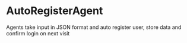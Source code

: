 # AutoRegisterAgent
 Agents take input in JSON format and auto register user, store data and confirm login on next visit
